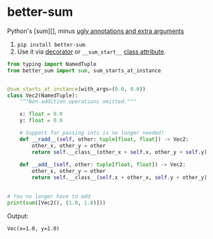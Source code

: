 # better-sum

[decorator]: usage.md#decorator
[class attribute]: usage.md#class-attribute

Python's [sum][], minus [ugly annotations and extra arguments](why.md)

1. `pip install better-sum`
2. Use it via [decorator][] or `__sum_start__` [class attribute][].


```python
from typing import NamedTuple
from better_sum import sum, sum_starts_at_instance


@sum_starts_at_instance(with_args=(0.0, 0.0))
class Vec2(NamedTuple):
    """Non-addition operations omitted."""

    x: float = 0.0
    y: float = 0.0

    # Support for passing ints is no longer needed!
    def __radd__(self, other: tuple[float, float]) -> Vec2:
        other_x, other_y = other
        return self.__class__(other_x + self.x, other_y + self.y)
   
    def __add__(self, other: tuple[float, float]) -> Vec2:
        other_x, other_y = other
        return self.__class__(self.x + other_x, self.y + other_y)
    

# You no longer have to add 
print(sum([Vec2(), (1.0, 1.0)]))
```

Output:
```
Vec(x=1.0, y=1.0)
```
